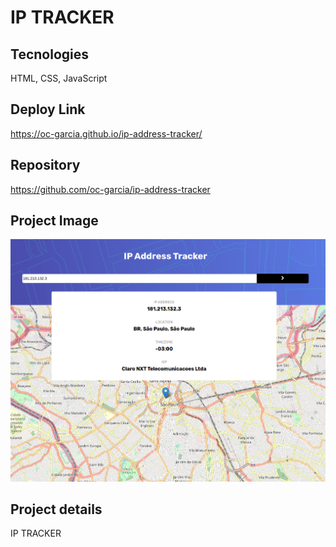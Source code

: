 # IP TRACKER

## Tecnologies 
HTML, CSS, JavaScript

## Deploy Link
https://oc-garcia.github.io/ip-address-tracker/

## Repository
https://github.com/oc-garcia/ip-address-tracker

## Project Image
![](./assets/images/Screenshot%20from%202023-01-13%2011-03-18.png#vitrinedev)

## Project details
IP TRACKER 

